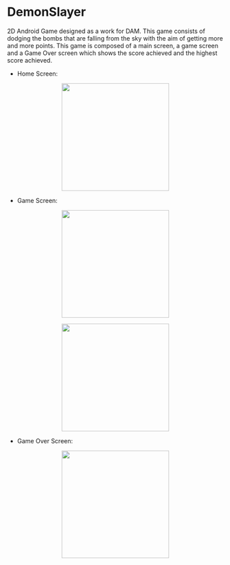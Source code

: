 # DemonSlayer

2D Android Game designed as a work for DAM. 
This game consists of dodging the bombs that are falling from the sky with the aim of getting more and more points. 
This game is composed of a main screen, a game screen and a Game Over screen which shows the score achieved and the highest score achieved.


- Home Screen:

<p align="center">
  <img width="250" src="https://i.ibb.co/Qd0W7Ph/Home.jpg">
</p>

- Game Screen:

<p align="center">
  <img width="250" src="https://i.ibb.co/m5SYdCk/game.jpg">
</p>

<p align="center">
  <img width="250" src="https://i.ibb.co/PW219YK/game1.jpg">
</p>

- Game Over Screen:

<p align="center">
  <img width="250" src="https://i.ibb.co/WGJKyw2/Game-hover.jpg">
</p>

